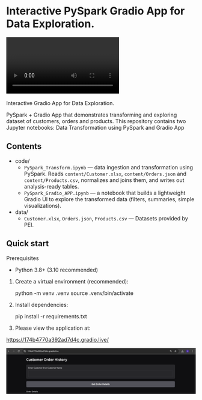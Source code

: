 # Interactive PySpark Gradio App for Data Exploration.

<video controls src="snapshots/PySpark-Gradio-App-demo.mp4" title="Title"></video>

Interactive Gradio App for Data Exploration.

PySpark + Gradio App that demonstrates transforming and exploring dataset of customers, orders and products. This repository contains two Jupyter notebooks: 
Data Transformation using PySpark and Gradio App


Contents
--------
- code/
  - `PySpark_Transform.ipynb` — data ingestion and transformation using PySpark. Reads `content/Customer.xlsx`, `content/Orders.json` and `content/Products.csv`, normalizes and joins them, and writes out analysis-ready tables.
  - `PySpark_Gradio_APP.ipynb` — a notebook that builds a lightweight Gradio UI to explore the transformed data (filters, summaries, simple visualizations).
- data/
  - `Customer.xlsx`, `Orders.json`, `Products.csv` — Datasets provided by PEI.

Quick start
-----------
Prerequisites

- Python 3.8+ (3.10 recommended)

1. Create a virtual environment (recommended):

	python -m venv .venv
	source .venv/bin/activate

2. Install dependencies:

	pip install -r requirements.txt

3. Please view the application at:

https://174b4770a392ad7d4c.gradio.live/

![gradio-app](./snapshots/image.png)
